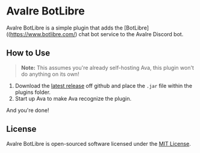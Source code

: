AvaIre BotLibre
================

AvaIre BotLibre is a simple plugin that adds the [BotLibre]((https://www.botlibre.com/) chat bot service to the AvaIre Discord bot.

## How to Use

> **Note:** This assumes you're already self-hosting Ava, this plugin won't do anything on its own!

1. Download the [latest release](https://github.com/a2937/avaire-botlibre/releases) off github and place the `.jar` file within the plugins folder.
2. Start up Ava to make Ava recognize the plugin.

And you're done!

## License

AvaIre BotLibre is open-sourced software licensed under the [MIT License](https://opensource.org/licenses/MIT).